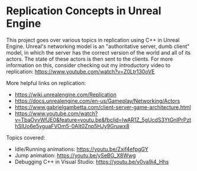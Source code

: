 # Replication Concepts in Unreal Engine
This project goes over various topics in replication using C++ in Unreal Engine. Unreal's networking model is an "authoritative server, dumb client" model, in which the server has the correct version of the world and all of its actors. The state of these actors is then sent to the clients. For more information on this, consider checking out my introductory video to replication: https://www.youtube.com/watch?v=Z0Ltr130oVE

More helpful links on replication:
  * https://wiki.unrealengine.com/Replication
  * https://docs.unrealengine.com/en-us/Gameplay/Networking/Actors
  * https://www.gabrielgambetta.com/client-server-game-architecture.html
  * https://www.youtube.com/watch?v=TbaOyvWfJE0&feature=youtu.be&fbclid=IwAR1Z_5gUcdS3YtGnIPrPzthSIUo6e5yguaFVOm5-0AIt0Znp5HJy9Gruwx8
 
Topics covered:
  * Idle/Running animations: https://youtu.be/Zxjf4efpgGY
  * Jump animation: https://youtu.be/ySeBG_X8Wwg
  * Debugging C++ in Visual Studio: https://youtu.be/v0va9i4_Hhs
